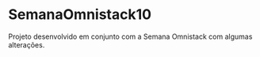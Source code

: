 # SemanaOmnistack10
Projeto desenvolvido em conjunto com a Semana Omnistack com algumas alterações.
